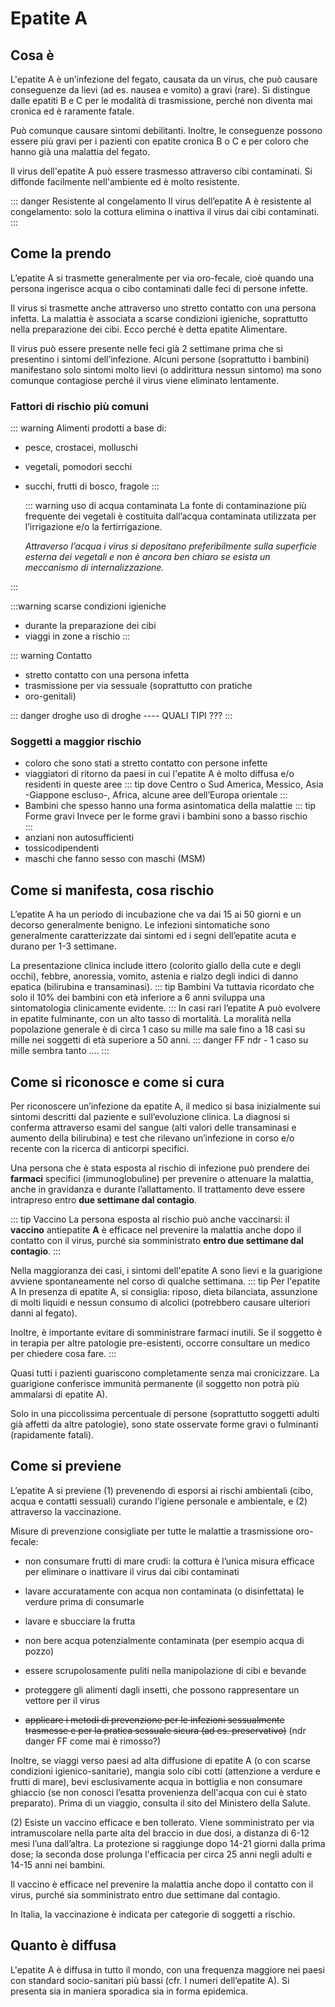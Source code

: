 # Epatite A

## Cosa è <Badge text="Risposta in 100 parole" type="tip"/>

L'epatite A è un’infezione del fegato, causata da un virus, che può causare conseguenze da lievi (ad es. nausea e vomito) a gravi (rare). Si distingue dalle epatiti B e C per le modalità di trasmissione, perché non diventa mai cronica ed è raramente fatale.

Può comunque causare sintomi debilitanti. Inoltre, le conseguenze possono essere più gravi per i pazienti con epatite cronica B o C e per coloro che hanno già una malattia del fegato.

Il virus dell'epatite A può essere trasmesso attraverso cibi contaminati. Si diffonde facilmente nell'ambiente ed è molto resistente.

::: danger Resistente al congelamento <Badge text=" Cuocere il cibo" type="tip"/>
Il virus dell’epatite A è resistente al congelamento: solo la cottura elimina o inattiva il virus dai cibi contaminati.
:::

## Come la prendo

L’epatite A si trasmette generalmente per via oro-fecale, cioè quando una persona ingerisce acqua o cibo contaminati dalle feci di persone infette.

Il virus si trasmette anche attraverso uno stretto contatto con una persona infetta. La malattia è associata a scarse condizioni igieniche, soprattutto nella preparazione dei cibi. Ecco perché è detta epatite Alimentare.

Il virus può essere presente nelle feci già 2 settimane prima che si presentino i sintomi dell’infezione. Alcuni persone (soprattutto i bambini) manifestano solo sintomi molto lievi (o addirittura nessun sintomo) ma sono comunque contagiose perché il virus viene eliminato lentamente.

### Fattori di rischio più comuni

::: warning Alimenti <Badge text=" più a rischio" type="error" />
prodotti a base di:

- pesce, crostacei, molluschi
- vegetali, pomodori secchi
- succhi, frutti di bosco, fragole
  :::

  ::: warning uso di acqua contaminata
  La fonte di contaminazione più frequente dei vegetali è costituita dall’acqua contaminata utilizzata per l’irrigazione e/o la fertirrigazione.

  _Attraverso l’acqua i virus si depositano preferibilmente sulla superficie esterna dei vegetali e non è ancora ben chiaro se esista un meccanismo di internalizzazione._

:::

:::warning scarse condizioni igieniche

- durante la preparazione dei cibi
- viaggi in zone a rischio
  :::

::: warning Contatto

- stretto contatto con una persona infetta
- trasmissione per via sessuale (soprattutto con pratiche
- oro-genitali)

::: danger droghe <Badge text=" QUALI TIPI ???" type="warn" />
uso di droghe ---- QUALI TIPI ???
:::

### Soggetti a maggior rischio

- coloro che sono stati a stretto contatto con persone infette
- viaggiatori di ritorno da paesi in cui
  l'epatite A è molto diffusa e/o residenti in queste aree
  ::: tip dove
  Centro o Sud America, Messico, Asia -Giappone escluso-, Africa, alcune aree dell’Europa orientale
  :::
- Bambini che spesso hanno una forma asintomatica della malattie
  ::: tip Forme gravi <Badge text=" basso rischio" type="warn" />
  Invece per le forme gravi i bambini sono a basso rischio  
   :::
- anziani non autosufficienti
- tossicodipendenti
- maschi che fanno sesso con maschi (MSM)

## Come si manifesta, cosa rischio

L’epatite A ha un periodo di incubazione che va dai 15 ai 50 giorni e un decorso generalmente benigno. Le infezioni sintomatiche sono generalmente caratterizzate dai sintomi ed i segni dell’epatite acuta e durano per 1-3 settimane.

La presentazione clinica include ittero (colorito giallo della cute e degli occhi), febbre, anoressia, vomito, astenia e rialzo degli indici di danno epatica (bilirubina e transaminasi).
::: tip Bambini <Badge text="Nessun sintomo" type="warn" />
Va tuttavia ricordato che solo il 10% dei bambini con età inferiore a 6 anni sviluppa una sintomatologia clinicamente evidente.
:::
In casi rari l’epatite A può evolvere in epatite fulminante, con un alto tasso di mortalità. La moralità nella popolazione generale è di circa 1 caso su mille ma sale fino a 18 casi su mille nei soggetti di età superiore a 50 anni.
::: danger FF
ndr - 1 caso su mille sembra tanto ....
:::

## Come si riconosce e come si cura

Per riconoscere un’infezione da epatite A, il medico si basa inizialmente sui sintomi descritti dal paziente e sull’evoluzione clinica. La diagnosi si conferma attraverso esami del sangue (alti valori delle transaminasi e aumento della bilirubina) e test che rilevano un’infezione in corso e/o recente con la ricerca di anticorpi specifici.

Una persona che è stata esposta al rischio di infezione può prendere dei **farmaci** specifici (immunoglobuline) per prevenire o attenuare la malattia, anche in gravidanza e durante l’allattamento. Il trattamento deve essere intrapreso entro **due settimane dal contagio**.

::: tip Vaccino <Badge text="entro 2 settimane" type="warn" />
La persona esposta al rischio può anche vaccinarsi: il **vaccino** antiepatite **A** è efficace nel prevenire la malattia anche dopo il contatto con il virus, purché sia somministrato **entro due settimane dal contagio**.
:::

Nella maggioranza dei casi, i sintomi dell'epatite A sono lievi e la guarigione avviene spontaneamente nel corso di qualche settimana.
::: tip Per l'epatite A <Badge text="evitare farmaci inutili" type="warn" />
In presenza di epatite A, si consiglia: riposo, dieta bilanciata, assunzione di molti liquidi e nessun consumo di alcolici (potrebbero causare ulteriori danni al fegato).

Inoltre, è importante evitare di somministrare farmaci inutili. Se il soggetto è in terapia per altre patologie pre-esistenti, occorre consultare un medico per chiedere cosa fare.
:::

Quasi tutti i pazienti guariscono completamente senza mai cronicizzare. La guarigione conferisce immunità permanente (il soggetto non potrà più ammalarsi di epatite A).

Solo in una piccolissima percentuale di persone (soprattutto soggetti adulti già affetti da altre patologie), sono state osservate forme gravi o fulminanti (rapidamente fatali).

## Come si previene

L’epatite A si previene (1) prevenendo di esporsi ai rischi ambientali (cibo, acqua e contatti sessuali) curando l’igiene personale e ambientale, e (2) attraverso la vaccinazione.

Misure di prevenzione consigliate per tutte le malattie a trasmissione oro-fecale:

- non consumare frutti di mare crudi: la cottura è l’unica misura efficace per eliminare o inattivare il virus dai cibi contaminati
- lavare accuratamente con acqua non contaminata (o disinfettata) le verdure prima di consumarle
- lavare e sbucciare la frutta
- non bere acqua potenzialmente contaminata (per esempio acqua di pozzo)
- essere scrupolosamente puliti nella manipolazione di cibi e bevande
- proteggere gli alimenti dagli insetti, che possono rappresentare un vettore per il virus

- ~~applicare i metodi di prevenzione per le infezioni sessualmente trasmesse e per la pratica sessuale sicura (ad es. preservativo)~~ (ndr danger FF come mai è rimosso?)

Inoltre, se viaggi verso paesi ad alta diffusione di epatite A (o con scarse condizioni igienico-sanitarie), mangia solo cibi cotti (attenzione a verdure e frutti di mare), bevi esclusivamente acqua in bottiglia e non consumare ghiaccio (se non conosci l’esatta provenienza dell'acqua con cui è stato preparato). Prima di un viaggio, consulta il sito del Ministero della Salute.

(2) Esiste un vaccino efficace e ben tollerato. Viene somministrato per via intramuscolare nella parte alta del braccio in due dosi, a distanza di 6-12 mesi l’una dall’altra. La protezione si raggiunge dopo 14-21 giorni dalla prima dose; la seconda dose prolunga l'efficacia per circa 25 anni negli adulti e 14-15 anni nei bambini.

Il vaccino è efficace nel prevenire la malattia anche dopo il contatto con il virus, purché sia somministrato entro due settimane dal contagio.

In Italia, la vaccinazione è indicata per categorie di soggetti a rischio.

## Quanto è diffusa

L'epatite A è diffusa in tutto il mondo, con una frequenza maggiore nei paesi con standard socio-sanitari più bassi (cfr. I numeri dell’epatite A). Si presenta sia in maniera sporadica sia in forma epidemica.
